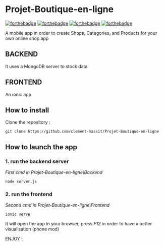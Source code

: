 # Projet-Boutique-en-ligne  
[![forthebadge](https://forthebadge.com/images/badges/made-with-typescript.svg)](https://forthebadge.com)
[![forthebadge](https://forthebadge.com/images/badges/made-with-java.svg)](https://forthebadge.com)
[![forthebadge](https://forthebadge.com/images/badges/uses-js.svg)](https://forthebadge.com)
[![forthebadge](https://forthebadge.com/images/badges/built-with-love.svg)](https://forthebadge.com)  

A mobile app in order to create Shops, Categories, and Products for your own online shop app

## BACKEND  
It uses a MongoDB server to stock data

## FRONTEND
An ionic app 

## How to install  
Clone the repository : 
```
git clone https://github.com/clement-massit/Projet-Boutique-en-ligne
```  

## How to launch the app  
### 1. run the backend server
_First cmd in Projet-Boutique-en-ligne\Backend_
```
node server.js
```

### 2. run the frontend
_Second cmd in Projet-Boutique-en-ligne\Frontend_
```
ionic serve
```  

It will open the app in your browser, press _F12_ in order to have a better visualisation (phone mod)  


ENJOY ! 
